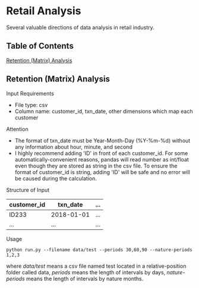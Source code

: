 # Retail Analysis
Several valuable directions of data analysis in retail industry.

## Table of Contents
[Retention (Matrix) Analysis](#retention-(matrix)-analysis)

## Retention (Matrix) Analysis

Input Requirements

- File type: csv
- Column name: customer_id, txn_date, other dimensions which map each customer

Attention

- The format of txn_date must be Year-Month-Day (%Y-%m-%d) without any information about hour, minute, and second
- I highly recommend adding 'ID' in front of each customer_id. For some automatically-convenient reasons, pandas will read number as int/float even though they are stored as string in the csv file. To ensure the format of customer_id is string, adding 'ID' will be safe and no error will be caused during the calculation.

Structure of Input

| customer_id | txn_date | ... |
| ---         | ---      | --- |
| ID233 | 2018-01-01 | ... |
| ... | ... | ... |

Usage
```
python run.py --filename data/test --periods 30,60,90 --nature-periods 1,2,3
```
where *data/test* means a csv file named test located in a relative-position folder called data, *periods* means the length of intervals by days, *nature-periods* means the length of intervals by nature months.
